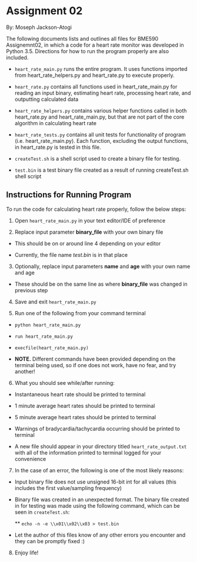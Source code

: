 # Assignment 02
By: Moseph Jackson-Atogi

The following documents lists and outlines all files for BME590 Assignemnt02, in which a code for a heart rate monitor was developed in Python 3.5. Directions for how to run the program properly are also included.

+ `heart_rate_main.py` runs the entire program. It uses functions imported from heart_rate_helpers.py and heart_rate.py to execute properly.

+ `heart_rate.py` contains all functions used in heart_rate_main.py for reading an input binary, estimating heart rate, processing heart rate, and outputting calculated data

+ `heart_rate_helpers.py` contains various helper functions called in both heart_rate.py and heart_rate_main.py, but that are not part of the core algorithm in calculating heart rate

+ `heart_rate_tests.py` contains all unit tests for functionality of program (i.e. heart_rate_main.py). Each function, excluding the output functions, in heart_rate.py is tested in this file.

+ `createTest.sh` is a shell script used to create a binary file for testing.

+ `test.bin` is a test binary file created as a result of running createTest.sh shell script

## Instructions for Running Program

To run the code for calculating heart rate properly, follow the below steps:

1. Open `heart_rate_main.py` in your text editor/IDE of preference

2. Replace input parameter **binary_file** with your own binary file

  * This should be on or around line 4 depending on your editor
  
  * Currently, the file name *test.bin* is in that place

3. Optionally, replace input parameters **name** and **age** with your own name and age

  * These should be on the same line as where **binary_file** was changed in previous step

4. Save and exit `heart_rate_main.py`

5. Run one of the following from your command terminal

  * `python heart_rate_main.py`

  * `run heart_rate_main.py`

  * `execfile(heart_rate_main.py)`

  * **NOTE.** Different commands have been provided depending on the terminal being used, so if one does not work, have no fear, and try another!

6. What you should see while/after running:

  * Instantaneous heart rate should be printed to terminal

  * 1 minute average heart rates should be printed to terminal

  * 5 minute average heart rates should be printed to terminal

  * Warnings of bradycardia/tachycardia occurring should be printed to terminal

  * A new file should appear in your directory titled `heart_rate_output.txt` with all of the information printed to terminal logged for your convenience

7. In the case of an error, the following is one of the most likely reasons:

  * Input binary file does not use unsigned 16-bit int for all values (this includes the first value/sampling frequency)

  * Binary file was created in an unexpected format. The binary file created in for testing was made using the following command, which can be seen in `createTest.sh`:
    
    ** `echo -n -e \\x01\\x02\\x03 > test.bin`

  * Let the author of this files know of any other errors you encounter and they can be promptly fixed :)

8. Enjoy life!
